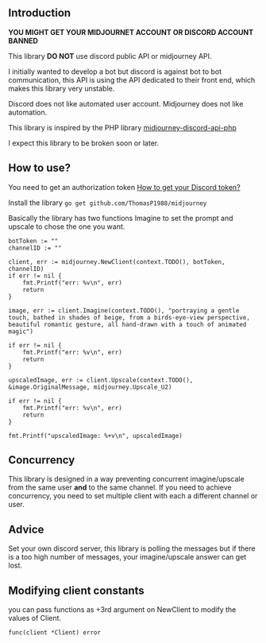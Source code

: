 ## Introduction

**YOU MIGHT GET YOUR MIDJOURNET ACCOUNT OR DISCORD ACCOUNT BANNED**

This library **DO NOT** use discord public API or midjourney API.

I initially wanted to develop a bot but discord is against bot to bot communication, this API is using the API dedicated to their front end, which makes this library very unstable.

Discord does not like automated user account.
Midjourney does not like automation.

This library is inspired by the PHP library [midjourney-discord-api-php](https://github.com/ferranfg/midjourney-discord-api-php)

I expect this library to be broken soon or later.

## How to use?

You need to get an authorization token [How to get your Discord token?](https://www.androidauthority.com/get-discord-token-3149920/)

Install the library 
`go get github.com/ThomasP1988/midjourney` 

Basically the library has two functions Imagine to set the prompt and upscale to chose the one you want.


	botToken := ""
	channelID := ""

	client, err := midjourney.NewClient(context.TODO(), botToken, channelID)
	if err != nil {
		fmt.Printf("err: %v\n", err)
        return
	}

	image, err := client.Imagine(context.TODO(), "portraying a gentle touch, bathed in shades of beige, from a birds-eye-view perspective, beautiful romantic gesture, all hand-drawn with a touch of animated magic")

	if err != nil {
		fmt.Printf("err: %v\n", err)
		return
	}

	upscaledImage, err := client.Upscale(context.TODO(), &image.OriginalMessage, midjourney.Upscale_U2)

	if err != nil {
		fmt.Printf("err: %v\n", err)
		return
	}

	fmt.Printf("upscaledImage: %+v\n", upscaledImage)


## Concurrency

This library is designed in a way preventing concurrent imagine/upscale from the same user **and** to the same channel.
If you need to achieve concurrency, you need to set multiple client with each a different channel or user.

## Advice

Set your own discord server, this library is polling the messages but if there is a too high number of messages, your imagine/upscale answer can get lost.

## Modifying client constants

you can pass functions as +3rd argument on NewClient to modify the values of Client.


	func(client *Client) error



